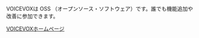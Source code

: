 VOICEVOXは OSS （オープンソース・ソフトウェア）です。誰でも機能追加や改善に参加できます。

[VOICEVOXホームページ](https://voicevox.hiroshiba.jp)
